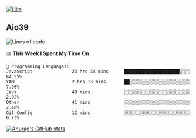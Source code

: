 [![Hits](https://hits.seeyoufarm.com/api/count/incr/badge.svg?url=https%3A%2F%2Fgithub.com%2Faio39&count_bg=%2339C5BB&title_bg=%23555555&icon=&icon_color=%23E7E7E7&title=hits&edge_flat=false)](https://hits.seeyoufarm.com)

## Aio39

<!--START_SECTION:waka-->
![Lines of code](https://img.shields.io/badge/From%20Hello%20World%20I%27ve%20Written-402788%20lines%20of%20code-blue)

📊 **This Week I Spent My Time On** 

```text
💬 Programming Languages: 
JavaScript               23 hrs 34 mins      █████████████████████░░░░   84.55% 
YAML                     2 hrs 13 mins       ██░░░░░░░░░░░░░░░░░░░░░░░   7.96% 
Java                     48 mins             ░░░░░░░░░░░░░░░░░░░░░░░░░   2.92% 
Other                    41 mins             ░░░░░░░░░░░░░░░░░░░░░░░░░   2.48% 
Git Config               12 mins             ░░░░░░░░░░░░░░░░░░░░░░░░░   0.73%

```


<!--END_SECTION:waka-->
[![Anurag's GitHub stats](https://github-readme-stats.vercel.app/api?username=aio39)](https://github.com/anuraghazra/github-readme-stats)

<!--
**aio39/aio39** is a ✨ _special_ ✨ repository because its `README.md` (this file) appears on your GitHub profile.

Here are some ideas to get you started:

- 🔭 I’m currently working on ...
- 🌱 I’m currently learning ...
- 👯 I’m looking to collaborate on ...
- 🤔 I’m looking for help with ...
- 💬 Ask me about ...
- 📫 How to reach me: ...
- 😄 Pronouns: ...
- ⚡ Fun fact: ...
-->
